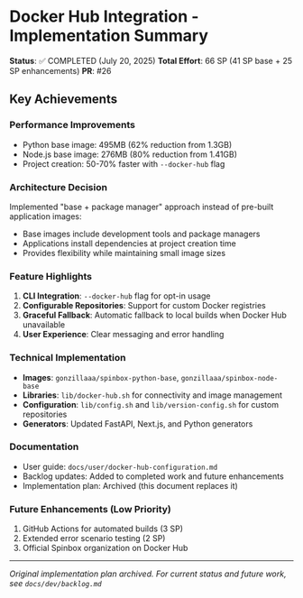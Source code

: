 # Docker Hub Integration - Implementation Summary

**Status**: ✅ COMPLETED (July 20, 2025)
**Total Effort**: 66 SP (41 SP base + 25 SP enhancements)
**PR**: #26

## Key Achievements

### Performance Improvements
- Python base image: 495MB (62% reduction from 1.3GB)
- Node.js base image: 276MB (80% reduction from 1.41GB)
- Project creation: 50-70% faster with `--docker-hub` flag

### Architecture Decision
Implemented "base + package manager" approach instead of pre-built application images:
- Base images include development tools and package managers
- Applications install dependencies at project creation time
- Provides flexibility while maintaining small image sizes

### Feature Highlights
1. **CLI Integration**: `--docker-hub` flag for opt-in usage
2. **Configurable Repositories**: Support for custom Docker registries
3. **Graceful Fallback**: Automatic fallback to local builds when Docker Hub unavailable
4. **User Experience**: Clear messaging and error handling

### Technical Implementation
- **Images**: `gonzillaaa/spinbox-python-base`, `gonzillaaa/spinbox-node-base`
- **Libraries**: `lib/docker-hub.sh` for connectivity and image management
- **Configuration**: `lib/config.sh` and `lib/version-config.sh` for custom repositories
- **Generators**: Updated FastAPI, Next.js, and Python generators

### Documentation
- User guide: `docs/user/docker-hub-configuration.md`
- Backlog updates: Added to completed work and future enhancements
- Implementation plan: Archived (this document replaces it)

### Future Enhancements (Low Priority)
1. GitHub Actions for automated builds (3 SP)
2. Extended error scenario testing (2 SP)
3. Official Spinbox organization on Docker Hub

---

*Original implementation plan archived. For current status and future work, see `docs/dev/backlog.md`*